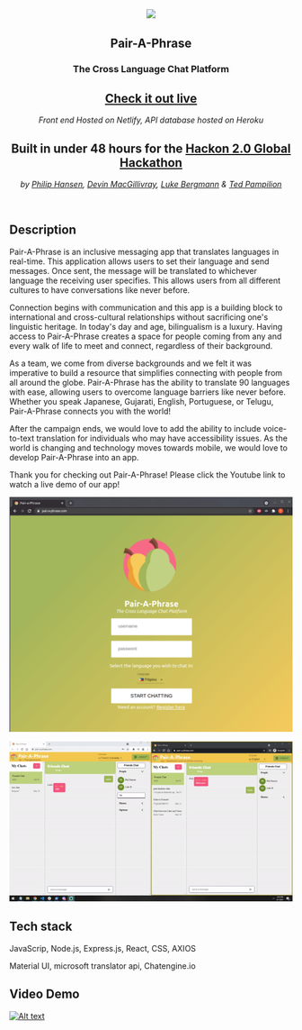 <div align="center">
  <span><img src="https://user-images.githubusercontent.com/52307383/120373539-b37bf500-c2d5-11eb-9f31-d4545cba3edc.png" height=300 ></span>

## Pair-A-Phrase

### The Cross Language Chat Platform

## [Check it out live ](https://www.pair-a-phrase.com/)

_Front end Hosted on Netlify, API database hosted on Heroku_

## Built in under 48 hours for the [Hackon 2.0 Global Hackathon](https://hackon.tech/)

_by [Philip Hansen](https://github.com/P-Hansen), [Devin MacGillivray](https://github.com/devhmac),
[Luke Bergmann](https://github.com/lukebergmann) & [Ted Pampilion](https://github.com/tpampilon)_

</div>
<br>

## Description

Pair-A-Phrase is an inclusive messaging app that translates languages in real-time. This application allows users to set their language and send messages. Once sent, the message will be translated to whichever language the receiving user specifies. This allows users from all different cultures to have conversations like never before. 

Connection begins with communication and this app is a building block to international and cross-cultural relationships without sacrificing one's linguistic heritage. In today's day and age, bilingualism is a luxury. Having access to Pair-A-Phrase creates a space for people coming from any and every walk of life to meet and connect, regardless of their background.

As a team, we come from diverse backgrounds and we felt it was imperative to build a resource that simplifies connecting with people from all around the globe. Pair-A-Phrase has the ability to translate 90 languages with ease, allowing users to overcome language barriers like never before. Whether you speak Japanese, Gujarati, English, Portuguese, or Telugu, Pair-A-Phrase connects you with the world!

After the campaign ends, we would love to add the ability to include voice-to-text translation for individuals who may have accessibility issues. As the world is changing and technology moves towards mobile, we would love to develop Pair-A-Phrase into an app.

Thank you for checking out Pair-A-Phrase! Please click the Youtube link to watch a live demo of our app!


!["Login"](https://github.com/Pair-hack/pair-a-phrase/blob/master/pair-a-phrase-react/public/pair-a-phrase-home.png?raw=true)


!["chatting"](https://github.com/Pair-hack/pair-a-phrase/blob/master/pair-a-phrase-react/public/conversation.gif?raw=true)


## Tech stack

JavaScrip, Node.js, Express.js, React, CSS, AXIOS

Material UI, microsoft translator api, Chatengine.io


## Video Demo

[![Alt text](https://img.youtube.com/vi/8SXCoCe8_rI/0.jpg)](https://www.youtube.com/watch?v=8SXCoCe8_rI)